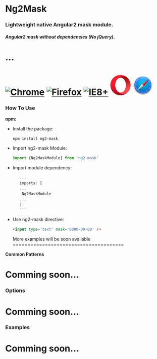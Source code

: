 # Ng2Mask

### Lightweight native Angular2 mask module.

##### Angular2 mask without dependencies (No jQuery).
...
=======

[![Chrome](https://raw.githubusercontent.com/alrra/browser-logos/master/chrome/chrome_64x64.png)](https://docs.angularjs.org/misc/faq/#what-browsers-does-angular-work-with-) [![Firefox](https://raw.githubusercontent.com/alrra/browser-logos/master/firefox/firefox_64x64.png)](https://docs.angularjs.org/misc/faq/#what-browsers-does-angular-work-with-) [![IE8+](https://raw.githubusercontent.com/alrra/browser-logos/master/internet-explorer/internet-explorer_64x64.png)](https://docs.angularjs.org/guide/ie) [![Opera](https://raw.githubusercontent.com/alrra/browser-logos/master/opera/opera_64x64.png)](https://docs.angularjs.org/misc/faq/#what-browsers-does-angular-work-with-) [![Safari](https://raw.githubusercontent.com/alrra/browser-logos/master/safari/safari_64x64.png)](https://docs.angularjs.org/misc/faq/#what-browsers-does-angular-work-with-)
======

### How To Use

**npm:**
* Install the package:

   ```shell
   npm install ng2-mask
   ```
* Import ng2-mask Module:

   ```javascript
   import {Ng2MaskModule} from 'ng2-mask'
   ```
* Import module dependency:

   ```javascript
      ...
      imports: [
      ...
       Ng2MaskModule
      ...
      ]
      ```
   ```

* Use ng2-mask directive:

   ```html
   <input type='text' mask='0000-00-00' />
   ```
  
  More examples will be soon available
======================================


**Common Patterns**

Comming soon...
=======


### Options

Comming soon...
=======


### Examples

Comming soon...
=======
